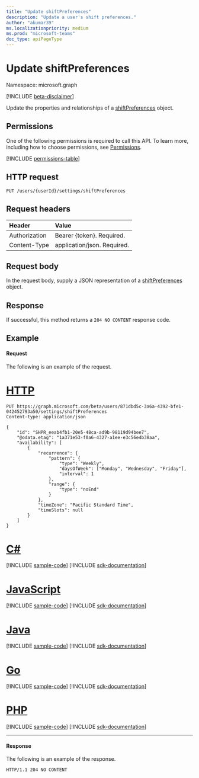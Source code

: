 ```yaml
---
title: "Update shiftPreferences"
description: "Update a user's shift preferences."
author: "akumar39"
ms.localizationpriority: medium
ms.prod: "microsoft-teams"
doc_type: apiPageType
---
```


# Update shiftPreferences

Namespace: microsoft.graph

[!INCLUDE [beta-disclaimer](../../includes/beta-disclaimer.md)]

Update the properties and relationships of a [shiftPreferences](../resources/shiftpreferences.md) object.

## Permissions

One of the following permissions is required to call this API. To learn more, including how to choose permissions, see [Permissions](/graph/permissions-reference).

<!-- { "blockType": "permissions", "name": "shiftpreferences_put" } -->
[!INCLUDE [permissions-table](../includes/permissions/shiftpreferences-put-permissions.md)]

## HTTP request

<!-- { "blockType": "ignored" } -->

```http
PUT /users/{userId}/settings/shiftPreferences
```

## Request headers

| Header       | Value |
|:---------------|:--------|
| Authorization  | Bearer {token}. Required.  |
| Content-Type  | application/json. Required.  |

## Request body
In the request body, supply a JSON representation of a [shiftPreferences](../resources/shiftpreferences.md) object.

## Response

If successful, this method returns a `204 NO CONTENT` response code.

## Example

#### Request

The following is an example of the request.

# [HTTP](#tab/http)
<!-- {
  "blockType": "request",
  "name": "shift-get-3"
}-->
```msgraph-interactive
PUT https://graph.microsoft.com/beta/users/871dbd5c-3a6a-4392-bfe1-042452793a50/settings/shiftPreferences
Content-type: application/json

{
    "id": "SHPR_eeab4fb1-20e5-48ca-ad9b-98119d94bee7",
    "@odata.etag": "1a371e53-f0a6-4327-a1ee-e3c56e4b38aa",
    "availability": [
        {
            "recurrence": {
                "pattern": {
                    "type": "Weekly",
                    "daysOfWeek": ["Monday", "Wednesday", "Friday"],
                    "interval": 1
                },
                "range": {
                    "type": "noEnd"
                }
            },
            "timeZone": "Pacific Standard Time",
            "timeSlots": null
        }
    ]
}
```

# [C#](#tab/csharp)
[!INCLUDE [sample-code](../includes/snippets/csharp/shift-get-3-csharp-snippets.md)]
[!INCLUDE [sdk-documentation](../includes/snippets/snippets-sdk-documentation-link.md)]

# [JavaScript](#tab/javascript)
[!INCLUDE [sample-code](../includes/snippets/javascript/shift-get-3-javascript-snippets.md)]
[!INCLUDE [sdk-documentation](../includes/snippets/snippets-sdk-documentation-link.md)]

# [Java](#tab/java)
[!INCLUDE [sample-code](../includes/snippets/java/shift-get-3-java-snippets.md)]
[!INCLUDE [sdk-documentation](../includes/snippets/snippets-sdk-documentation-link.md)]

# [Go](#tab/go)
[!INCLUDE [sample-code](../includes/snippets/go/shift-get-3-go-snippets.md)]
[!INCLUDE [sdk-documentation](../includes/snippets/snippets-sdk-documentation-link.md)]

# [PHP](#tab/php)
[!INCLUDE [sample-code](../includes/snippets/php/shift-get-3-php-snippets.md)]
[!INCLUDE [sdk-documentation](../includes/snippets/snippets-sdk-documentation-link.md)]

---


#### Response

The following is an example of the response.

<!-- {
  "blockType": "response"
} -->

```http
HTTP/1.1 204 NO CONTENT
```

<!-- uuid: 8fcb5dbc-d5aa-4681-8e31-b001d5168d79
2015-12-12 14:57:30 UTC -->
<!--
{
  "type": "#page.annotation",
  "description": "Update a user's shift preferences",
  "keywords": "",
  "section": "documentation",
  "tocPath": "",
  "suppressions": [
  ]
}
-->


